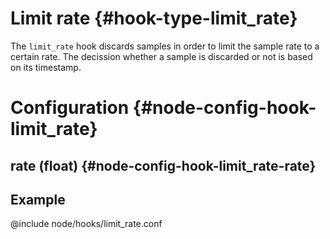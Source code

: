 # Limit rate {#hook-type-limit_rate}

The `limit_rate` hook discards samples in order to limit the sample rate to a certain rate.
The decission whether a sample is discarded or not is based on its timestamp.

# Configuration {#node-config-hook-limit_rate}

## rate (float) {#node-config-hook-limit_rate-rate}

## Example

@include node/hooks/limit_rate.conf

